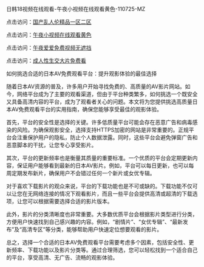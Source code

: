 日韩18视频在线观看-午夜小视频在线观看黄色-110725-MZ  

点击访问：<a href="https://heiliaoow5kzm.pages.dev">国产乱人伦精品一区二区</a>  

点击访问：<a href="https://heiliaowzu4ur.pages.dev">午夜小视频在线观看黄色</a>  

点击访问：<a href="https://heiliaoxwd5i8.pages.dev">午夜爱爱免费视频无遮挡</a>  

点击访问：<a href="https://heiliao2dmwwy.pages.dev">成人性生交大片免费看</a>  

如何挑选合适的日本AV免费观看平台：提升观影体验的最佳选择  

随着日本AV资源的普及，许多用户开始寻找免费的、高质量的AV影片网站。如今，网络平台成为了主要的观看渠道，但由于平台种类繁多，如何挑选一个既安全又具备高清内容的平台，成为了观看者关心的问题。本文将为您提供挑选高质量日本AV免费观看平台的实用指南，确保您能够享受最佳的观影体验。

首先，平台的安全性是选择的关键。许多低质量平台可能会存在恶意广告和病毒感染的风险。为确保观影安全，选择支持HTTPS加密的网站是非常重要的。正规平台会注重保护用户的隐私，防止个人数据泄露。同时，这些平台会避免弹窗广告和恶意脚本的干扰，让您专心享受影片。

其次，平台的更新频率也是衡量其质量的重要标准。一个优质的平台会定期更新内容，保证用户能够看到最新的日本AV影片。例如，平台可以每日更新，也可以每周定期发布新片，确保用户不会错过任何一个新片或女优专辑。

对于喜欢下载影片的观众来说，平台的下载功能也是不可或缺的。下载功能不仅可以让您在无网络连接的情况下观看影片，而且一些平台会提供高清或超清的下载选项，让您可以根据需要选择合适的影片版本。

此外，影片的分类清晰度也非常重要。大多数优质平台会根据影片类型进行分类，方便用户快速找到自己感兴趣的内容。例如，“剧情片”、“女优专辑”、“最新发布”及“高清专区”等分类，能够帮助用户快速定位想要观看的影片。

总之，选择一个合适的日本AV免费观看平台需要考虑多个因素，包括安全性、更新频率、下载功能以及影片分类等。通过合理筛选，您可以轻松找到一个适合自己的平台，享受高清、无广告、流畅的观影体验。

<span style="display:none;">[Canonical link]( )</span>
